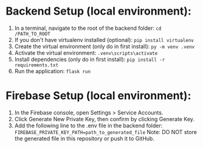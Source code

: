 # Backend Setup (local environment):

1) In a terminal, navigate to the root of the backend folder: `cd /PATH_TO_ROOT`
2) If you don't have virtualenv installed (optional): `pip install virtualenv`
3) Create the virtual environment (only do in first install): `py -m venv .venv`
4) Activate the virtual environment: `.venv\scripts\activate`
5) Install dependencies (only do in first install): `pip install -r requirements.txt`
6) Run the application: `flask run`

# Firebase Setup (local environment):
1) In the Firebase console, open Settings > Service Accounts.
2) Click Generate New Private Key, then confirm by clicking Generate Key.
3) Add the following line to the .env file in the backend folder: ```FIREBASE_PRIVATE_KEY_PATH=path_to_generated_file```
Note: DO NOT store the generated file in this repository or push it to GitHub.
